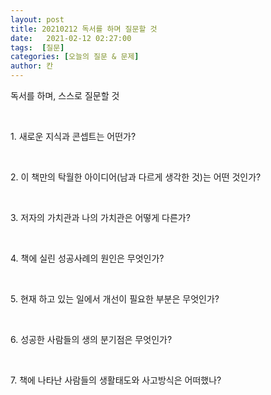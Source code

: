 ```yaml
---
layout: post
title: 20210212 독서를 하며 질문할 것
date:   2021-02-12 02:27:00
tags:  [질문]
categories: [오늘의 질문 & 문제]
author: 칸
---
```



<p>독서를 하며, 스스로 질문할 것</p><p><br></p><p>1. 새로운 지식과 콘셉트는 어떤가?</p><p><br></p><p>2. 이 책만의 탁월한 아이디어(남과 다르게 생각한 것)는 어떤 것인가?</p><p><br></p><p>3. 저자의 가치관과 나의 가치관은 어떻게 다른가?</p><p><br></p><p>4. 책에 실린 성공사례의 원인은 무엇인가?</p><p><br></p><p>5. 현재 하고 있는 일에서 개선이 필요한 부분은 무엇인가?&nbsp;</p><p><br></p><p>6. 성공한 사람들의 생의 분기점은 무엇인가?&nbsp;</p><p><br></p><p>7. 책에 나타난 사람들의 생활태도와 사고방식은 어떠했나?&nbsp;</p>
